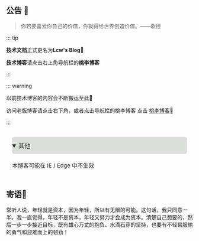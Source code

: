 ## 公告<Badge text="beta" type="warning"/> <Badge text="reco主题"/>📖

> 你若要喜爱你自己的价值，你就得给世界创造价值。——歌德

::: tip

**技术文档**正式更名为**Lcw's Blog**🚀

**技术博客**请点击右上角导航栏的**桃李博客**

:::

::: warning

以前技术博客的内容会不断搬运至此🚌

访问老版博客请点击右下角，或者点击导航栏的桃李博客
点击 [桃李博客](https://ataoli.cn)🙉

:::

<details class="custom-block details" open="" style="display: block; position: relative; border-radius: 2px; margin: 1em 0px; padding: 1rem; background-color: var(--code-color); color: rgb(36, 36, 36); font-family: Ubuntu, -apple-system, BlinkMacSystemFont, &quot;Segoe UI&quot;, Roboto, Oxygen, Cantarell, &quot;Fira Sans&quot;, &quot;Droid Sans&quot;, &quot;Helvetica Neue&quot;, sans-serif; font-size: 15px; font-style: normal; font-variant-ligatures: normal; font-variant-caps: normal; font-weight: 400; letter-spacing: normal; orphans: 2; text-align: start; text-indent: 0px; text-transform: none; white-space: normal; widows: 2; word-spacing: 0px; -webkit-text-stroke-width: 0px; text-decoration-thickness: initial; text-decoration-style: initial; text-decoration-color: initial;"><summary style="font-weight: 550; font-size: 16px; margin-top: 0px; padding-top: 11px; padding-bottom: 11px; background-color: rgba(117, 130, 107, 0.26); border-radius: 5px; outline: none; cursor: pointer;">其他</summary><p style="line-height: 2.2; margin-bottom: 0px; padding-bottom: 0px;">本博客可能在 IE / Edge 中不生效</p></details>

## 寄语🎉

​    常听人说，年轻就是资本，因为年轻，所以有无限的可能。这句话，我只同意一半。我一直觉得，年轻不是资本，年轻又努力才会成为资本。清楚自己想要的，然后一步一步接近目标，既有雄心万丈的抱负、水滴石穿的坚持，也要有不轻易服输的勇气和迎难而上的韧劲！



